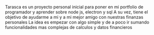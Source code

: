 Tarasca es un proyecto personal inicial para poner en mi portfolio de programador y aprender sobre node js, electron y sql
A su vez, tiene el objetivo de ayudarme a mi y a mi mejor amigo con nuestras finanzas personales
La idea es empezar con algo simple y de a poco ir sumando funcionalidades mas complejas de calculos y datos financieros